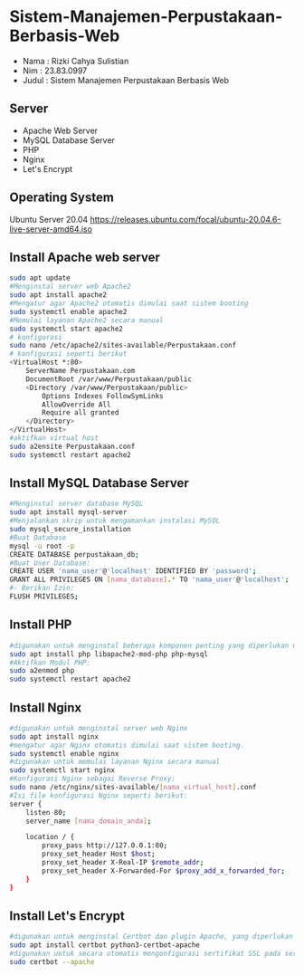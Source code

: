# Sistem-Manajemen-Perpustakaan-Berbasis-Web

- Nama : Rizki Cahya Sulistian
- Nim : 23.83.0997
- Judul : Sistem Manajemen Perpustakaan Berbasis Web

## Server
- Apache Web Server
- MySQL Database Server
- PHP
- Nginx
- Let's Encrypt

## Operating System
Ubuntu Server 20.04 
https://releases.ubuntu.com/focal/ubuntu-20.04.6-live-server-amd64.iso

## Install Apache web server
```bash
sudo apt update
#Menginstal server web Apache2 
sudo apt install apache2
#Mengatur agar Apache2 otomatis dimulai saat sistem booting
sudo systemctl enable apache2
#Memulai layanan Apache2 secara manual 
sudo systemctl start apache2
# konfigurasi
sudo nano /etc/apache2/sites-available/Perpustakaan.conf
# konfigurasi seperti berikut
<VirtualHost *:80>
    ServerName Perpustakaan.com
    DocumentRoot /var/www/Perpustakaan/public
    <Directory /var/www/Perpustakaan/public>
        Options Indexes FollowSymLinks
        AllowOverride All
        Require all granted
    </Directory>
</VirtualHost>
#aktifkan virtual host
sudo a2ensite Perpustakaan.conf
sudo systemctl restart apache2

```

## Install MySQL Database Server
```bash
#Menginstal server database MySQL
sudo apt install mysql-server
#Menjalankan skrip untuk mengamankan instalasi MySQL
sudo mysql_secure_installation
#Buat Database
mysql -u root -p
CREATE DATABASE perpustakaan_db;
#Buat User Database:
CREATE USER 'nama_user'@'localhost' IDENTIFIED BY 'password';
GRANT ALL PRIVILEGES ON [nama_database].* TO 'nama_user'@'localhost';
#- Berikan Izin:
FLUSH PRIVILEGES;

```

## Install  PHP
```bash
#digunakan untuk menginstal beberapa komponen penting yang diperlukan untuk menjalankan aplikasi web berbasis PHP di server Apache
sudo apt install php libapache2-mod-php php-mysql
#Aktifkan Modul PHP:
sudo a2enmod php
sudo systemctl restart apache2

```

## Install Nginx
```bash
#digunakan untuk menginstal server web Nginx
sudo apt install nginx
#mengatur agar Nginx otomatis dimulai saat sistem booting.
sudo systemctl enable nginx
#digunakan untuk memulai layanan Nginx secara manual
sudo systemctl start nginx
#Konfigurasi Nginx sebagai Reverse Proxy:
sudo nano /etc/nginx/sites-available/[nama_virtual_host].conf
#Isi file konfigurasi Nginx seperti berikut:
server {
    listen 80;
    server_name [nama_domain_anda];

    location / {
        proxy_pass http://127.0.0.1:80;
        proxy_set_header Host $host;
        proxy_set_header X-Real-IP $remote_addr;
        proxy_set_header X-Forwarded-For $proxy_add_x_forwarded_for;
    }
}

```

## Install Let's Encrypt
```bash
#digunakan untuk menginstal Certbot dan plugin Apache, yang diperlukan untuk mendapatkan dan mengelola sertifikat SSL/TLS dari Let's Encrypt.
sudo apt install certbot python3-certbot-apache
#digunakan untuk secara otomatis mengonfigurasi sertifikat SSL pada server Apache, termasuk mengatur pengalihan dari HTTP ke HTTPS.
sudo certbot --apache

```




  

